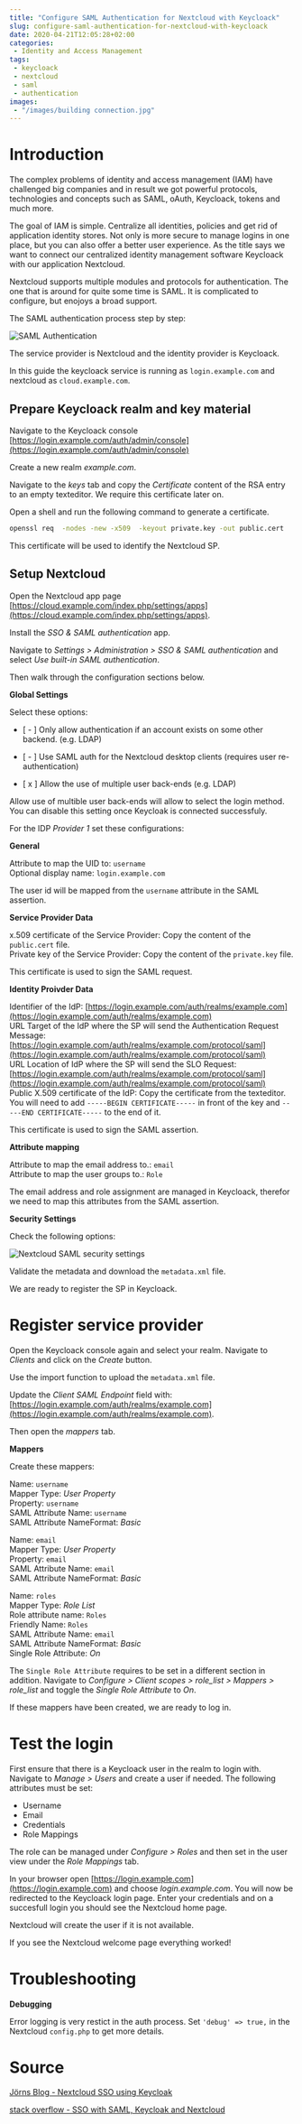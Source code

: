 ```yaml
---
title: "Configure SAML Authentication for Nextcloud with Keycloack"
slug: configure-saml-authentication-for-nextcloud-with-keycloack
date: 2020-04-21T12:05:28+02:00
categories:
 - Identity and Access Management 
tags:
 - keycloack
 - nextcloud
 - saml
 - authentication
images:
 - "/images/building connection.jpg"
---
```


# Introduction

The complex problems of identity and access management (IAM) have challenged big companies and in result we got powerful protocols, technologies and concepts such as SAML, oAuth, Keycloack, tokens and much more.

The goal of IAM is simple. Centralize all identities, policies and get rid of application identity stores. Not only is more secure to manage logins in one place, but you can also offer a better user experience. As the title says we want to connect our centralized identity management software Keycloack with our application Nextcloud.
<!--more-->

Nextcloud supports multiple modules and protocols for authentication. The one that is around for quite some time is SAML. It is complicated to configure, but enojoys a broad support.

The SAML authentication process step by step:

![SAML Authentication](/images/SAML%20Authentication.png)

The service provider is Nextcloud and the identity provider is Keycloack.

In this guide the keycloack service is running as `login.example.com` and nextcloud as `cloud.example.com`.

## Prepare Keycloack realm and key material

Navigate to the Keycloack console [https://login.example.com/auth/admin/console](https://login.example.com/auth/admin/console)

Create a new realm *example.com*.

Navigate to the *keys* tab and copy the *Certificate* content of the RSA entry to an empty texteditor. We require this certificate later on.

Open a shell and run the following command to generate a certificate.

```bash
openssl req  -nodes -new -x509  -keyout private.key -out public.cert
```

This certificate will be used to identify the Nextcloud SP.

## Setup Nextcloud

Open the Nextcloud app page [https://cloud.example.com/index.php/settings/apps](https://cloud.example.com/index.php/settings/apps).

Install the *SSO & SAML authentication* app.

Navigate to *Settings > Administration > SSO & SAML authentication* and select *Use built-in SAML authentication*.

Then walk through the configuration sections below.

**Global Settings**

Select these options:

- [ - ] Only allow authentication if an account exists on some other backend. (e.g. LDAP)

- [ - ] Use SAML auth for the Nextcloud desktop clients (requires user re-authentication)

- [ x ] Allow the use of multiple user back-ends (e.g. LDAP)

Allow use of multible user back-ends will allow to select the login method. You can disable this setting once Keycloak is connected successfuly. 

For the IDP *Provider 1* set these configurations:

**General**

Attribute to map the UID to: `username`  
Optional display name: `login.example.com`

The user id will be mapped from the `username` attribute in the SAML assertion.

**Service Provider Data**

x.509 certificate of the Service Provider: Copy the content of the `public.cert` file.  
Private key of the Service Provider: Copy the content of the `private.key` file.

This certificate is used to sign the SAML request.

**Identity Proivder Data**

Identifier of the IdP: [https://login.example.com/auth/realms/example.com](https://login.example.com/auth/realms/example.com)  
URL Target of the IdP where the SP will send the Authentication Request Message: [https://login.example.com/auth/realms/example.com/protocol/saml](https://login.example.com/auth/realms/example.com/protocol/saml)  
URL Location of IdP where the SP will send the SLO Request: [https://login.example.com/auth/realms/example.com/protocol/saml](https://login.example.com/auth/realms/example.com/protocol/saml)  
Public X.509 certificate of the IdP: Copy the certificate from the texteditor. You will need to add `-----BEGIN CERTIFICATE-----` in front of the key and `-----END CERTIFICATE-----` to the end of it.

This certificate is used to sign the SAML assertion.

**Attribute mapping**

Attribute to map the email address to.: `email`  
Attribute to map the user groups to.: `Role`

The email address and role assignment are managed in Keycloack, therefor we need to map this attributes from the SAML assertion.

**Security Settings**

Check the following options:

![Nextcloud SAML security settings](/images/Nextcloud%20SAML%20security%20settings.png)

Validate the metadata and download the `metadata.xml` file.

We are ready to register the SP in Keycloack.

# Register service provider

Open the Keycloack console again and select your realm. Navigate to *Clients* and click on the *Create* button.

Use the import function to upload the `metadata.xml` file.

Update the *Client SAML Endpoint* field with: [https://login.example.com/auth/realms/example.com](https://login.example.com/auth/realms/example.com).

Then open the *mappers* tab.

**Mappers**

Create these mappers:

Name: `username`  
Mapper Type: *User Property*  
Property: `username`  
SAML Attribute Name: `username`  
SAML Attribute NameFormat: *Basic*

Name: `email`  
Mapper Type: *User Property*  
Property: `email`  
SAML Attribute Name: `email`  
SAML Attribute NameFormat: *Basic*

Name: `roles`  
Mapper Type: *Role List*  
Role attribute name: `Roles`  
Friendly Name: `Roles`  
SAML Attribute Name: `email`  
SAML Attribute NameFormat: *Basic*  
Single Role Attribute: *On*

The `Single Role Attribute` requires to be set in a different section in addition. Navigate to *Configure > Client scopes > role_list > Mappers > role_list* and toggle the *Single Role Attribute* to *On*.

If these mappers have been created, we are ready to log in.

# Test the login

First ensure that there is a Keycloack user in the realm to login with. Navigate to *Manage > Users* and create a user if needed. The following attributes must be set:

* Username
* Email
* Credentials
* Role Mappings

The role can be managed under *Configure > Roles* and then set in the user view under the *Role Mappings* tab.

In your browser open [https://login.example.com](https://login.example.com) and choose *login.example.com*. You will now be redirected to the Keycloack login page. Enter your credentials and on a succesfull login you should see the Nextcloud home page.

Nextcloud will create the user if it is not available.

If you see the Nextcloud welcome page everything worked!

# Troubleshooting

**Debugging**

Error logging is very restict in the auth process. Set `'debug' => true,` in the Nextcloud `config.php` to get more details.

# Source

[Jörns Blog - Nextcloud SSO using Keycloak](https://www.muehlencord.de/wordpress/2019/12/14/nextcloud-sso-using-keycloak/)

[stack overflow - SSO with SAML, Keycloak and Nextcloud](https://stackoverflow.com/questions/48400812/sso-with-saml-keycloak-and-nextcloud)
